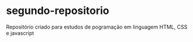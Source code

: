 # segundo-repositorio
Repositório criado para estudos de pogramação em linguagem HTML, CSS e javascript
